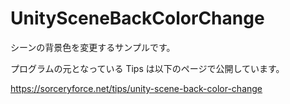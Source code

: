 # UnitySceneBackColorChange
シーンの背景色を変更するサンプルです。

プログラムの元となっている Tips は以下のページで公開しています。

https://sorceryforce.net/tips/unity-scene-back-color-change
